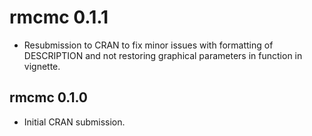 # rmcmc 0.1.1

* Resubmission to CRAN to fix minor issues with formatting of DESCRIPTION and
  not restoring graphical parameters in function in vignette.

## rmcmc 0.1.0

* Initial CRAN submission.
